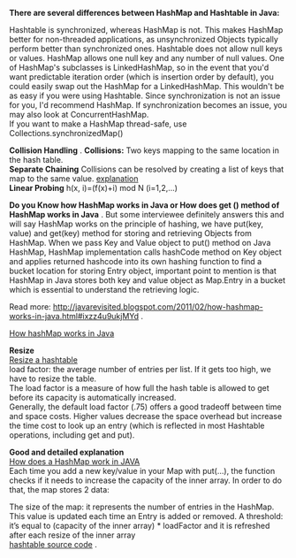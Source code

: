 **There are several differences between HashMap and Hashtable in Java:**

Hashtable is synchronized, whereas HashMap is not. This makes HashMap better for non-threaded applications, as unsynchronized Objects typically perform better than synchronized ones.
Hashtable does not allow null keys or values.  HashMap allows one null key and any number of null values.
One of HashMap's subclasses is LinkedHashMap, so in the event that you'd want predictable iteration order (which is insertion order by default), you could easily swap out the HashMap for a LinkedHashMap. This wouldn't be as easy if you were using Hashtable.
Since synchronization is not an issue for you, I'd recommend HashMap. If synchronization becomes an issue, you may also look at ConcurrentHashMap.  
If you want to make a HashMap thread-safe, use Collections.synchronizedMap()  

**Collision Handling** . 
**Collisions:** Two keys mapping to the same location in the hash table.  
**Separate Chaining** Collisions can be resolved by creating a list of keys that map to the same value.
[explanation](http://www.cs.cmu.edu/~ab/15-121N11/lectures/lecture16.pdf)  
**Linear Probing** h(x, i)=(f(x)+i) mod N (i=1,2,...)  

**Do you Know how HashMap works in Java or How does get () method of HashMap works in Java** . 
But some interviewee definitely answers this and will say HashMap works on the principle of hashing, we have put(key, value) and get(key) method for storing and retrieving Objects from HashMap. When we pass Key and Value object  to put() method on Java HashMap, HashMap implementation calls hashCode method on Key object and applies returned hashcode into its own hashing function to find a bucket location for storing Entry object, important point to mention is that HashMap in Java stores both key and value object as Map.Entry in a bucket which is essential to understand the retrieving logic. 

Read more: http://javarevisited.blogspot.com/2011/02/how-hashmap-works-in-java.html#ixzz4u9ukjMYd . 

[How hashMap works in Java](http://javarevisited.blogspot.de/2011/02/how-hashmap-works-in-java.html)  

**Resize**  
[Resize a hashtable](http://www.vias.org/javacourse/chap19_08.html)  
load factor: the average number of entries per list. If it gets too high, we have to resize the table.  
The load factor is a measure of how full the hash table is allowed to get before its capacity is automatically increased.   
Generally, the default load factor (.75) offers a good tradeoff between time and space costs. Higher values decrease the space overhead but increase the time cost to look up an entry (which is reflected in most Hashtable operations, including get and put).  

**Good and detailed explanation**  
[How does a HashMap work in JAVA](http://coding-geek.com/how-does-a-hashmap-work-in-java/)  
Each time you add a new key/value in your Map with put(…), the function checks if it needs to increase the capacity of the inner array. In order to do that, the map stores 2 data:

The size of the map: it represents the number of entries in the HashMap. This value is updated each time an Entry is added or removed.
A threshold: it’s equal to (capacity of the inner array) * loadFactor and it is refreshed after each resize of the inner array  
[hashtable source code](http://grepcode.com/file/repository.grepcode.com/java/root/jdk/openjdk/6-b14/java/util/Hashtable.java) . 
